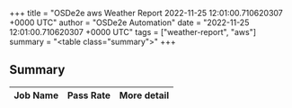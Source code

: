 +++
title = "OSDe2e aws Weather Report 2022-11-25 12:01:00.710620307 +0000 UTC"
author = "OSDe2e Automation"
date = "2022-11-25 12:01:00.710620307 +0000 UTC"
tags = ["weather-report", "aws"]
summary = "<table class=\"summary\"></table>"
+++
## Summary

| Job Name | Pass Rate | More detail |
|----------|-----------|-------------|





